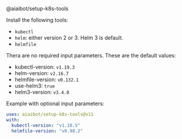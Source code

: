 @aiaibot/setup-k8s-tools

Install the following tools:
* `kubectl`
* `helm`: either version 2 or 3. Helm 3 is default.
* `helmfile`


Thera are no required input parameters. These are the default values:
- kubectl-version: `v1.19.3`
- helm-version: `v2.16.7`
- helmfile-version: `v0.132.1`
- use-helm3: `true`
- helm3-version: `v3.4.0`

Example with optional input parameters:

```yaml
uses: aiaibot/setup-k8s-tools@v11
with:
  kubectl-version: "v1.18.5"
  helmfile-version: "v0.98.2"
```
